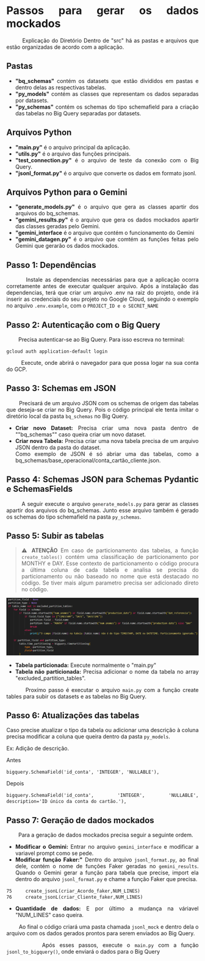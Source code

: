 <div style="text-align: justify;">

# **Passos para gerar os dados mockados**

&nbsp;&nbsp;&nbsp;&nbsp;&nbsp;&nbsp;&nbsp;&nbsp;Explicação do Diretório
Dentro de "src" há as pastas e arquivos que estão organizadas de acordo com a aplicação.  
## Pastas
* **"bq_schemas"** contém os datasets que estão divididos em pastas e dentro delas as respectivas tabelas.
* **"py_models"** contém as classes que representam os dados separadas por datasets.
* **"py_schemas"** contém os schemas do tipo schemafield para a criação das tabelas no Big Query separadas por datasets.

## Arquivos Python
* **"main.py"** é o arquivo principal da aplicação.
* **"utils.py"** é o arquivo das funções principais.
* **"test_connection.py"** é o  arquivo de teste da conexão com o Big Query.
* **"jsonl_format.py"** é  o arquivo que converte os dados em formato jsonl.

## Arquivos Python para o Gemini
* **"generate_models.py"** é  o arquivo que gera as classes apartir dos arquivos do bq_schemas.
* **"gemini_results.py"** é o  arquivo que gera os dados mockados apartir das classes geradas pelo Gemini.
* **"gemini_interface** é o arquivo que contém o funcionamento do Gemini
* **"gemini_datagen.py"** é o arquivo que comtém as funções feitas pelo Gemini que gerarão os dados mockados.

## Passo 1: Dependências
&nbsp;&nbsp;&nbsp;&nbsp;&nbsp;&nbsp;&nbsp;&nbsp;Instale as dependencias necessárias para que a aplicação ocorra corretamente antes de executar qualquer arquivo. Após a instalação das dependencias, terá que criar um arquivo .env na raiz do projeto, onde  irá inserir as credenciais do seu projeto no Google Cloud, seguindo o exemplo no arquivo `.env.example`, com o `PROJECT_ID e o SECRET_NAME`


## Passo 2: Autenticação com o Big Query
&nbsp;&nbsp;&nbsp;&nbsp;&nbsp;&nbsp;&nbsp;&nbsp;Precisa autenticar-se ao Big Query. Para isso escreva no terminal: 

```
gcloud auth application-default login
```

&nbsp;&nbsp;&nbsp;&nbsp;&nbsp;&nbsp;&nbsp;&nbsp;Execute, onde abrirá o navegador para que possa logar na sua conta do GCP.

## Passo 3: Schemas em JSON
&nbsp;&nbsp;&nbsp;&nbsp;&nbsp;&nbsp;&nbsp;&nbsp;Precisará de um arquivo JSON com os schemas de origem das tabelas que deseja-se criar no Big Query. Pois o código principal ele tenta imitar o diretório local da pasta `bq_schemas` no Big Query.

* **Criar novo Dataset:** Precisa criar uma nova pasta dentro de ""bq_schemas"" caso queira  criar um novo dataset.
* **Criar nova Tabela:** Precisa criar uma nova tabela precisa de um arquivo JSON dentro da pasta do dataset.  
Como exemplo de JSON é só abriar uma das tabelas, como a bq_schemas/base_operacional/conta_cartão_cliente.json.

## Passo 4: Schemas JSON para Schemas Pydantic e SchemasFields
&nbsp;&nbsp;&nbsp;&nbsp;&nbsp;&nbsp;&nbsp;&nbsp;A seguir execute o  arquivo `generate_models.py` para gerar as classes apartir dos arquivos do bq_schemas. Junto esse arquivo também  é gerado os schemas do tipo schemafield na pasta `py_schemas`.

## Passo 5: Subir as tabelas
 > ⚠️ **ATENÇÃO** Em caso de particionamento das tabelas, a função `create_tables()` contém uma classificação de particionamento por MONTHY e DAY. Esse contexto de particionamento o código procura a última coluna de cada tabela e analisa se precisa do particionamento ou não baseado no nome que está destacado no código. Se tiver mais algum parametro precisa ser adicionado direto no código.  

<Img src="../Images/particioning.png">

* **Tabela particionada:** Execute normalmente o "main.py"
* **Tabela não particionada:** Precisa adicionar o nome da tabela no array "excluded_partition_tables".


&nbsp;&nbsp;&nbsp;&nbsp;&nbsp;&nbsp;&nbsp;&nbsp;Proxímo passo é executar o arquivo `main.py` com a função create tables para subir os datasets e as tabelas no Big Query.

## Passo 6: Atualizações das tabelas
Caso precise atualizar o tipo da tabela ou adicionar uma descrição à coluna precisa modificar a coluna que queira dentro da pasta `py_models`.


Ex: Adição de descrição. 

Antes
```
bigquery.SchemaField('id_conta', 'INTEGER', 'NULLABLE'),
```
    
Depois
```
bigquery.SchemaField('id_conta', 'INTEGER', 'NULLABLE', description='ID único da conta do cartão.'),
```
 

## Passo 7: Geração de dados mockados
&nbsp;&nbsp;&nbsp;&nbsp;&nbsp;&nbsp;&nbsp;&nbsp;Para a geração de dados mockados precisa seguir a seguinte ordem.
* **Modificar o Gemini:** Entrar no arquivo `gemini_interface` e modificar a variavel prompt como se pede.
* **Modificar função Faker:"** Dentro do arquivo `jsonl_format.py`, ao final dele, contém o nome de funções Faker geradas no `gemini_results`. Quando o Gemini gerar a função para tabela que precise, import ela dentro  do arquivo `jsonl_format.py` e chame a função Faker que precisa.

```
75     create_jsonL(criar_Acordo_faker,NUM_LINES)
76     create_jsonL(criar_Cliente_faker,NUM_LINES)
```

* **Quantidade de dados:** E por último a mudança na váriavel "NUM_LINES" caso queira.


&nbsp;&nbsp;&nbsp;&nbsp;&nbsp;&nbsp;&nbsp;&nbsp;Ao final o código criará uma pasta chamada `jsonl_mock` e dentro dela o arquivo com os dados gerados prontos para serem enviados ao Big Query.


&nbsp;&nbsp;&nbsp;&nbsp;&nbsp;&nbsp;&nbsp;&nbsp;Após esses passos, execute o `main.py` com a função `jsonl_to_bigquery()`, onde enviará o dados para o Big Query

</div>